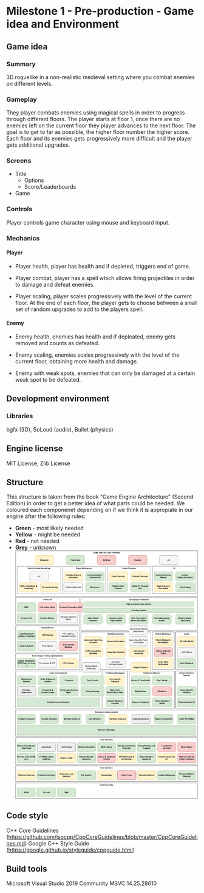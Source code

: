 # Milestone 1 - Pre-production - Game idea and Environment
## Game idea
### Summary
3D roguelike in a non-realistic medieval setting where you combat enemies on different levels.
### Gameplay
They player combats enemies using magical spells in order to progress through different floors. The player starts at floor 1, once there are no enemies left on the current floor they player advances to the next floor. The goal is to get to far as possible, the higher floor number the higher score. Each floor and its enemies gets progressively more difficult and the player gets additional upgrades.
### Screens
* Title
	* Options
	* Score/Leaderboards
* Game
### Controls
Player controls game character using mouse and keyboard input.
### Mechanics
#### Player
* Player health, player has health and if depleted, triggers end of game.

* Player combat, player has a spell which allows firing projectiles in order to damage and defeat enemies.

* Player scaling, player scales progressively with the level of the current floor. At the end of each floor, the player gets to choose between a small set of random upgrades to add to the players spell.
#### Enemy
* Enemy health, enemies has health and if depleated, enemy gets removed and counts as defeated.

* Enemy scaling, enemies scales progressively with the level of the current floor, obtaining more health and damage.

* Enemy with weak spots, enemies that can only be damaged at a certain weak spot to be defeated.
## Development environment
### Libraries
bgfx (3D), SoLoud (audio), Bullet (physics)
## Engine license
MIT License, Zlib License
## Structure
This structure is taken from the book "Game Engine Architecture" (Second Edition) in order to get a better idea of what parts could be needed. We coloured each componenet depending on if we think it is appropiate in our engine after the following rules:
* **Green** - most likely needed
* **Yellow** - might be needed
* **Red** - not needed
* **Grey** - unknown
![Group B engine structure](Group-B-structure.png)
## Code style
C++ Core Guidelines (https://github.com/isocpp/CppCoreGuidelines/blob/master/CppCoreGuidelines.md)
Google C++ Style Guide (https://google.github.io/styleguide/cppguide.html)
## Build tools
Microsoft Visual Studio 2019 Community
MSVC 14.25.28610

